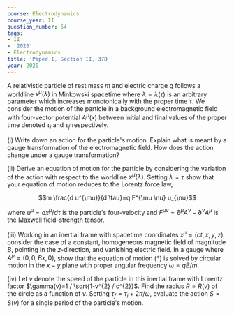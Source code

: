 ```yaml
---
course: Electrodynamics
course_year: II
question_number: 54
tags:
- II
- '2020'
- Electrodynamics
title: 'Paper 1, Section II, 37D '
year: 2020
---
```




A relativistic particle of rest mass $m$ and electric charge $q$ follows a worldline $x^{\mu}(\lambda)$ in Minkowski spacetime where $\lambda=\lambda(\tau)$ is an arbitrary parameter which increases monotonically with the proper time $\tau$. We consider the motion of the particle in a background electromagnetic field with four-vector potential $A^{\mu}(x)$ between initial and final values of the proper time denoted $\tau_{i}$ and $\tau_{f}$ respectively.

(i) Write down an action for the particle's motion. Explain what is meant by a gauge transformation of the electromagnetic field. How does the action change under a gauge transformation?

(ii) Derive an equation of motion for the particle by considering the variation of the action with respect to the worldline $x^{\mu}(\lambda)$. Setting $\lambda=\tau$ show that your equation of motion reduces to the Lorentz force law,

$$m \frac{d u^{\mu}}{d \tau}=q F^{\mu \nu} u_{\nu}$$

where $u^{\mu}=d x^{\mu} / d \tau$ is the particle's four-velocity and $F^{\mu \nu}=\partial^{\mu} A^{\nu}-\partial^{\nu} A^{\mu}$ is the Maxwell field-strength tensor.

(iii) Working in an inertial frame with spacetime coordinates $x^{\mu}=(c t, x, y, z)$, consider the case of a constant, homogeneous magnetic field of magnitude $B$, pointing in the $z$-direction, and vanishing electric field. In a gauge where $A^{\mu}=(0,0, B x, 0)$, show that the equation of motion $(*)$ is solved by circular motion in the $x-y$ plane with proper angular frequency $\omega=q B / m$.

(iv) Let $v$ denote the speed of the particle in this inertial frame with Lorentz factor $\gamma(v)=1 / \sqrt{1-v^{2} / c^{2}}$. Find the radius $R=R(v)$ of the circle as a function of $v$. Setting $\tau_{f}=\tau_{i}+2 \pi / \omega$, evaluate the action $S=S(v)$ for a single period of the particle's motion.